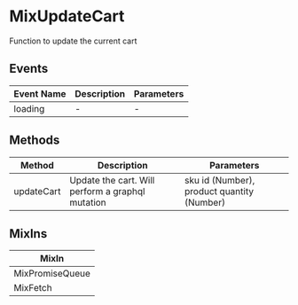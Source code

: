 # MixUpdateCart

Function to update the current cart

## Events

<!-- @vuese:MixUpdateCart:events:start -->
|Event Name|Description|Parameters|
|---|---|---|
|loading|-|-|

<!-- @vuese:MixUpdateCart:events:end -->


## Methods

<!-- @vuese:MixUpdateCart:methods:start -->
|Method|Description|Parameters|
|---|---|---|
|updateCart|Update the cart. Will perform a graphql mutation|sku id (Number), product quantity (Number)|

<!-- @vuese:MixUpdateCart:methods:end -->


## MixIns

<!-- @vuese:MixUpdateCart:mixIns:start -->
|MixIn|
|---|
|MixPromiseQueue|
|MixFetch|

<!-- @vuese:MixUpdateCart:mixIns:end -->


